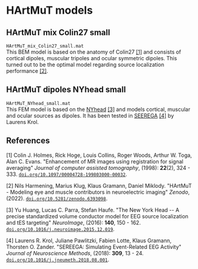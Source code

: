 # HArtMuT models

## HArtMuT mix Colin27 small
`HArtMuT_mix_Colin27_small.mat`<br>
This BEM model is based on the anatomy of Colin27 [[1]](#ref1) and consists of cortical dipoles, muscular tripoles and ocular symmetric dipoles. This turned out to be the optimal model regarding source localization performance [[2]](#ref2).
<br>

## HArtMuT dipoles NYhead small
`HArtMuT_NYhead_small.mat`<br>
This FEM model is based on the [NYhead](https://www.parralab.org/nyhead/) [[3]](#ref3) and models cortical, muscular and ocular sources as dipoles. It has been tested in [SEEREGA](https://github.com/lrkrol/SEREEGA) [[4]](#ref4) by Laurens Krol.



## References
<a id="ref1">[1]</a> Colin J. Holmes, Rick Hoge, Louis Collins, Roger Woods, Arthur W. Toga, Alan C. Evans. "Enhancement of MR images using registration for signal averaging" *Journal of computer assisted tomography*, (1998): **22**(2), 324 - 333. [``doi.org/10.1097/00004728-199803000-00032``](https://doi.org/10.1097/00004728-199803000-00032). <br> 
<!--- \cite{Holmes98} --->
<a id="ref2">[2]</a> Nils Harmening, Marius Klug, Klaus Gramann, Daniel Miklody. "HArtMuT - Modeling eye and muscle contributors in neuroelectric imaging" *Zenodo*, (2022). [``doi.org/10.5281/zenodo.6393098``](https://doi.org/10.5281/zenodo.6393098).<br> 
<!--- \cite{Harmening2022}  --->
<a id="ref3">[3]</a> Yu Huang, Lucas C. Parra, Stefan Haufe. "The New York Head -- A precise standardized volume conductor model for EEG source localization and tES targeting" *NeuroImage*, (2016): **140**, 150 - 162. [``doi.org/10.1016/j.neuroimage.2015.12.019``](https://doi.org/10.1016/j.neuroimage.2015.12.019). <br> 
<!--- \cite{Huang16} --->
<a id="ref4">[4]</a> Laurens R. Krol, Juliane Pawlitzki, Fabien Lotte, Klaus Gramann, Thorsten O. Zander. "SEREEGA: Simulating Event-Related EEG Activity" *Journal of Neuroscience Methods*, (2018): **309**, 13 - 24. [``doi.org/10.1016/j.jneumeth.2018.08.001``](https://doi.org/10.1016/j.jneumeth.2018.08.001). <br> 
<!--- \cite{Krol2018} --->
